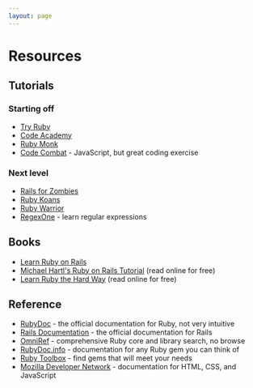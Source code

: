 ```yaml
---
layout: page
---
```


# Resources

## Tutorials

### Starting off

* [Try Ruby](http://tryruby.org/)
* [Code Academy](http://www.codecademy.com/tracks/ruby)
* [Ruby Monk](https://rubymonk.com/)
* [Code Combat](http://codecombat.com/) - JavaScript, but great coding exercise

### Next level

* [Rails for Zombies](http://railsforzombies.org/)
* [Ruby Koans](http://rubykoans.com/)
* [Ruby Warrior](https://www.bloc.io/ruby-warrior/)
* [RegexOne](http://regexone.com/) - learn regular expressions

## Books

* [Learn Ruby on Rails](http://learn-rails.com/learn-ruby-on-rails.html)
* [Michael Hartl's Ruby on Rails Tutorial](http://www.railstutorial.org/) (read online for free)
* [Learn Ruby the Hard Way](http://ruby.learncodethehardway.org/) (read online for free)

## Reference

* [RubyDoc](http://ruby-doc.org/) - the official documentation for Ruby, not very intuitive
* [Rails Documentation](http://api.rubyonrails.org/) - the official documentation for Rails
* [OmniRef](https://www.omniref.com/) - comprehensive Ruby core and library search, no browse
* [RubyDoc.info](http://www.rubydoc.info/) - documentation for any Ruby gem you can think of
* [Ruby Toolbox](https://www.ruby-toolbox.com/) - find gems that will meet your needs
* [Mozilla Developer Network](https://developer.mozilla.org/en-US/docs/Web) - documentation for HTML, CSS, and JavaScript
